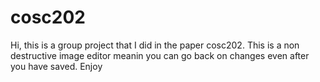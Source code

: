# cosc202

Hi, this is a group project that I did in the paper cosc202.
This is a non destructive image editor meanin you can go back on changes even after you have saved. 
Enjoy
